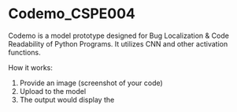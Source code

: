 # Codemo_CSPE004
Codemo is a model prototype designed for Bug Localization &amp; Code Readability of Python Programs. It utilizes CNN and other activation functions.

How it works:
1. Provide an image (screenshot of your code)
2. Upload to the model
3. The output would display the 
